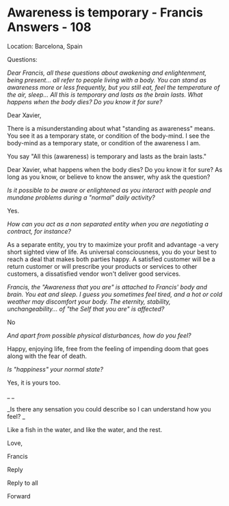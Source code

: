 # Awareness is temporary - Francis Answers - 108

Location: Barcelona, Spain 

Questions: 

_Dear Francis, all these questions about awakening and enlightenment, being present... all refer to people living with a body. You can stand as awareness more or less frequently, but you still eat, feel the temperature of the air, sleep... All this is temporary and lasts as the brain lasts. What happens when the body dies? Do you know it for sure?_

Dear Xavier,

There is a misunderstanding about what "standing as awareness" means. You see it as a temporary state, or condition of the body-mind. I see the body-mind as a temporary state, or condition of the awareness I am.

You say "All this (awareness) is temporary and lasts as the brain lasts."

Dear Xavier, what happens when the body dies? Do you know it for sure? As long as you know, or believe to know the answer, why ask the question? 

_Is it possible to be aware or enlightened as you interact with people and mundane problems during a "normal" daily activity?_

Yes.

_How can you act as a non separated entity when you are negotiating a contract, for instance?_

As a separate entity, you try to maximize your profit and advantage -a very short sighted view of life. As universal consciousness, you do your best to reach a deal that makes both parties happy. A satisfied customer will be a return customer or will prescribe your products or services to other customers, a dissatisfied vendor won't deliver good services.

_Francis, the "Awareness that you are" is attached to Francis' body and brain. You eat and sleep. I guess you sometimes feel tired, and a hot or cold weather may discomfort your body. The eternity, stability, unchangeability... of "the Self that you are" is affected?_

No

_And apart from possible physical disturbances, how do you feel?_

Happy, enjoying life, free from the feeling of impending doom that goes along with the fear of death.

_Is "happiness" your normal state?_

Yes, it is yours too.

_ _

_Is there any sensation you could describe so I can understand how you feel? _

Like a fish in the water, and like the water, and the rest.

Love,

Francis

Reply

Reply to all

Forward

